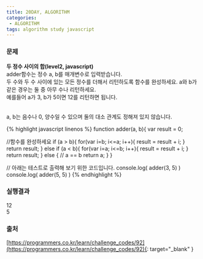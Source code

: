 ```yaml
---
title: 20DAY, ALGORITHM
categories:
 - ALGORITHM
tags: algorithm study javascript
---
```


### 문제
**두 정수 사이의 합(level2, javascript)**<br />
adder함수는 정수 a, b를 매개변수로 입력받습니다.<br />
두 수와 두 수 사이에 있는 모든 정수를 더해서 리턴하도록 함수를 완성하세요. a와 b가 같은 경우는 둘 중 아무 수나 리턴하세요.<br />
예를들어 a가 3, b가 5이면 12를 리턴하면 됩니다.<br /><br />

a, b는 음수나 0, 양수일 수 있으며 둘의 대소 관계도 정해져 있지 않습니다.<br />

{% highlight javascript linenos %}
function adder(a, b){
	var result = 0;

  //함수를 완성하세요
  if (a > b){
    for(var i=b; i<=a; i++){
      result = result + i;
    }
    return result;
	} else if (a < b){
    for(var i=a; i<=b; i++){
      result = result + i;
    }
    return result;
  } else { // a == b
  	return a;
  }
}

// 아래는 테스트로 출력해 보기 위한 코드입니다.
console.log( adder(3, 5) )
console.log( adder(5, 5) )
{% endhighlight %}

### 실행결과
12<br />
5

### 출처
[https://programmers.co.kr/learn/challenge_codes/92](https://programmers.co.kr/learn/challenge_codes/92){: target="_blank" }